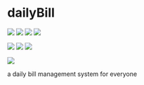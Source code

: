 # dailyBill
![](https://badgen.net/badge/java/11)
![](https://badgen.net/badge/mybatis-plus/3.5.3.1)
![](https://badgen.net/badge/mysql/5.7.39)
![](https://badgen.net/badge/springboot/2.7.8)

![](https://badgen.net/badge/react/18.2.0)
![](https://badgen.net/badge/antd/5.1.6)
![](https://badgen.net/badge/mobx/6.7.0)

![](https://badgen.net/badge/release/v0.0.1/green)

a daily bill management system for everyone
